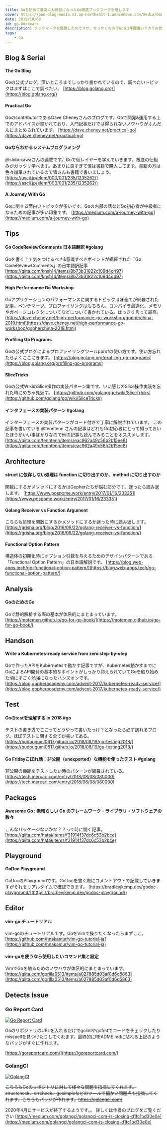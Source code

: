 ```yaml
---
title: Goを始めて最高にお世話になったGo関連ブックマークを晒します
cover: https://pon-blog-media.s3.ap-northeast-1.amazonaws.com/media/bookmark.jpeg
date: 2019/10/09
id: go-bookmark
description: ブックマークを整理したのですが、せっかくなのでGoを1年間書いてきてお世話になったブックマーク記事を晒します。
tags:
    - Go
---
```


## Blog & Serial

#### The Go Blog
Goの公式ブログ。深いところまでしっかり書かれているので、調べたいトピックはまずはここで調べたい。
[https://blog.golang.org/](https://blog.golang.org/)

#### Practical Go
GoのcontributorであるDave Cheneyさんのブログです。Goで開発&運用する上でのアドバイスが書かれており、入門記事だけでは得られないノウハウがふんだんにまとめられています。
[https://dave.cheney.net/practical-go](https://dave.cheney.net/practical-go)

#### Goならわかるシステムプログラミング
@shibukawaさんの連載です。Goで低レイヤーを学んでいきます。根底の仕組みがガッツリ学べます。あまりに良すぎて僕は書籍で購入してます。書籍の方は色々加筆されているので皆さんも書籍で書いましょう。
[https://ascii.jp/elem/000/001/235/1235262/](https://ascii.jp/elem/000/001/235/1235262/)

#### A Journey With Go
Goに関する面白いトピックが多いです。Goの内部の話などGo初心者が中級者になるための記事が多い印象です。
[https://medium.com/a-journey-with-go](https://medium.com/a-journey-with-go)

## Tips

#### Go CodeReviewComments 日本語翻訳 #golang
Goを書く上で気をつけるべき&意識すべきポイントが網羅された「Go CodeReviewComments」の日本語訳記事
[https://qiita.com/knsh14/items/8b73b31822c109d4c497](https://qiita.com/knsh14/items/8b73b31822c109d4c497)

#### High Performance Go Workshop
Goアプリケーションのパフォーマンスに関するトピックほぼ全てが網羅された記事。ベンチマーク、プロファイリングはもちろん、コンパイラ最適化、メモリやガベージコレクタについてなどについて書かれている。はっきり言って最高。
[https://dave.cheney.net/high-performance-go-workshop/gopherchina-2019.html](https://dave.cheney.net/high-performance-go-workshop/gopherchina-2019.html)

#### Profiling Go Programs
Goの公式ブログによるプロファイリングツールpprofの使い方です。使い方忘れたらよくここにきます。
[https://blog.golang.org/profiling-go-programs](https://blog.golang.org/profiling-go-programs)

#### SliceTricks
Goの公式WikiのSlice操作の実装パターン集です。いい感じのSlice操作実装を忘れた時にめちゃ見返す。
[https://github.com/golang/go/wiki/SliceTricks](https://github.com/golang/go/wiki/SliceTricks)

#### インタフェースの実装パターン #golang
インターフェースの実装パターンがコード付きで丁寧に解説されています。
この記事を書いている @tenntenn さんの記事はどれもGo初心者にとって知っておいたほうがいい事ばかりなので他の記事も読んでみることをオススメします。
[https://qiita.com/tenntenn/items/eac962a49c56b2b15ee8](https://qiita.com/tenntenn/items/eac962a49c56b2b15ee8)

## Architecture

#### struct に依存しない処理は function に切り出すのか、method に切り出すのか
関数にするかメソッドにするかはGopherたちが悩む部分です。迷ったら読み返します。
[https://www.pospome.work/entry/2017/01/16/233351](https://www.pospome.work/entry/2017/01/16/233351)

#### Golang Receiver vs Function Argument
こちらも処理を関数にするかメソッドにするか迷った時に読み返します。
[https://grisha.org/blog/2016/09/22/golang-receiver-vs-function/](https://grisha.org/blog/2016/09/22/golang-receiver-vs-function/)

#### Functional Option Pattern
構造体の初期化時にオプション引数を与えるためのデザインパターンである「Functional Option Pattern」の日本語解説です。
[https://blog.web-apps.tech/go-functional-option-pattern/](https://blog.web-apps.tech/go-functional-option-pattern/)

## Analysis

#### GoのためのGo
Goで静的解析する際の基本が体系的にまとまっています。
[https://motemen.github.io/go-for-go-book/](https://motemen.github.io/go-for-go-book/)

## Handson

#### Write a Kubernetes-ready service from zero step-by-step
Goで作ったAPIをKubernetesで動かす記事ですが、Kubernetes動かすまでにGoによるAPI開発の基本的なポイントがしっかり抑えられていてGoを触り始めた頃にすごく勉強になったハンズオンです。
[https://blog.gopheracademy.com/advent-2017/kubernetes-ready-service/](https://blog.gopheracademy.com/advent-2017/kubernetes-ready-service/)

## Test

#### Goのtestを理解する in 2018 #go
テストの書き方でここってどうやって書いたっけ？となったら必ず訪れるブログ。ほぼテストに関する全てが書いてある。
[https://budougumi0617.github.io/2018/08/19/go-testing2018/](https://budougumi0617.github.io/2018/08/19/go-testing2018/)

#### Go Fridayこぼれ話：非公開（unexported）な機能を使ったテスト #golang
非公開の機能をテストしたい時のパターンが網羅されている。
[https://tech.mercari.com/entry/2018/08/08/080000](https://tech.mercari.com/entry/2018/08/08/080000)

## Packages

#### Awesome Go : 素晴らしい Go のフレームワーク・ライブラリ・ソフトウェアの数々
こんなパッケージないかな？？って時に開く記事。
[https://qiita.com/hatai/items/f31914f37dc6c53b2bce](https://qiita.com/hatai/items/f31914f37dc6c53b2bce)

## Playground

#### GoDoc Playground
GoDocのPlaygroundです。GoDocを書く際にコメントアウトで記載していきますがそれをリアルタイムで確認できます。
[https://bradleyjkemp.dev/godoc-playground/](https://bradleyjkemp.dev/godoc-playground/)

## Editor

#### vim-go チュートリアル
vim-goのチュートリアルです。GoをVimで操りたくなったらまずここ。
[https://github.com/hnakamur/vim-go-tutorial-ja](https://github.com/hnakamur/vim-go-tutorial-ja)

#### vim-goを使うなら使用したいコマンド集と設定

VimでGoを触るためのノウハウが体系的にまとまっています。
[https://qiita.com/gorilla0513/items/a027885d03af0d6d5863](https://qiita.com/gorilla0513/items/a027885d03af0d6d5863)

## Detects Issue

### Go Report Card

[![Go Report Card](https://goreportcard.com/badge/github.com/po3rin/gonnp)](https://goreportcard.com/report/github.com/po3rin/gonnp)

GoのリポジトリのURLを入れるだけでgolintやgofmtでコードをチェックしたりmisspellを見つけたりしてくれます。最終的にREADME.mdに貼れる上記のようなバッジがすぐに作れます。

[https://goreportcard.com/](https://goreportcard.com/)

### GolangCI

[![GolangCI](https://golangci.com/badges/github.com/po3rin/gonnp.svg)](https://golangci.com)

~~こちらもGoのリポジトリに対して様々な問題を指摘してくれます。structcheck、errcheck、gosimpleなどのツールで細かい問題点も指摘してくれます。こちらもバッジが作れます。https://golangci.com/~~

2020年4月にサービスが終了するようです。。
詳しくは作者のブログをご覧ください
[https://medium.com/golangci/golangci-com-is-closing-d1fc1bd30e0e](https://medium.com/golangci/golangci-com-is-closing-d1fc1bd30e0e)
